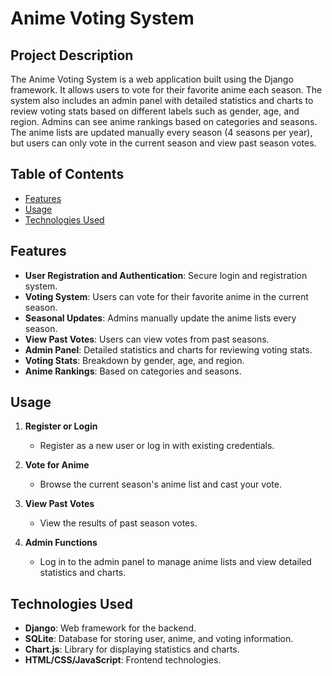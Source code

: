 # Anime Voting System

## Project Description

The Anime Voting System is a web application built using the Django framework. It allows users to vote for their favorite anime each season. The system also includes an admin panel with detailed statistics and charts to review voting stats based on different labels such as gender, age, and region. Admins can see anime rankings based on categories and seasons. The anime lists are updated manually every season (4 seasons per year), but users can only vote in the current season and view past season votes.

## Table of Contents

- [Features](#features)
- [Usage](#usage)
- [Technologies Used](#technologies-used)

## Features

- **User Registration and Authentication**: Secure login and registration system.
- **Voting System**: Users can vote for their favorite anime in the current season.
- **Seasonal Updates**: Admins manually update the anime lists every season.
- **View Past Votes**: Users can view votes from past seasons.
- **Admin Panel**: Detailed statistics and charts for reviewing voting stats.
- **Voting Stats**: Breakdown by gender, age, and region.
- **Anime Rankings**: Based on categories and seasons.

## Usage

1. **Register or Login**
   - Register as a new user or log in with existing credentials.

2. **Vote for Anime**
   - Browse the current season's anime list and cast your vote.

3. **View Past Votes**
   - View the results of past season votes.

4. **Admin Functions**
   - Log in to the admin panel to manage anime lists and view detailed statistics and charts.

## Technologies Used

- **Django**: Web framework for the backend.
- **SQLite**: Database for storing user, anime, and voting information.
- **Chart.js**: Library for displaying statistics and charts.
- **HTML/CSS/JavaScript**: Frontend technologies.
